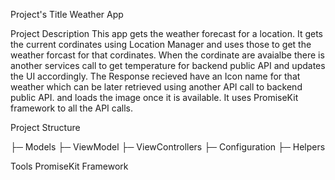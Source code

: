 Project's Title
Weather App

Project Description
This app gets the weather forecast for a location.
It gets the current cordinates using Location Manager and uses those to get the weather forcast for that cordinates.
When the cordinate are avaialbe there is another services call to get temperature for backend public API and updates the UI
accordingly. The Response recieved have an Icon name for that weather which can be later retrieved using another API call to backend public API.
and loads the image once it is available.
It uses PromiseKit framework to  all the API calls.

Project Structure

├─ Models
├─ ViewModel
├─ ViewControllers
├─ Configuration
├─ Helpers

Tools
PromiseKit Framework

